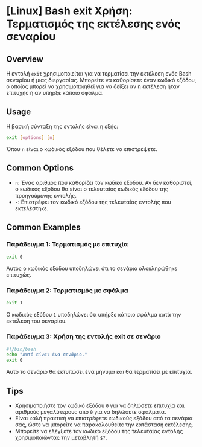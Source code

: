 # [Linux] Bash exit Χρήση: Τερματισμός της εκτέλεσης ενός σεναρίου

## Overview
Η εντολή `exit` χρησιμοποιείται για να τερματίσει την εκτέλεση ενός Bash σεναρίου ή μιας διεργασίας. Μπορείτε να καθορίσετε έναν κωδικό εξόδου, ο οποίος μπορεί να χρησιμοποιηθεί για να δείξει αν η εκτέλεση ήταν επιτυχής ή αν υπήρξε κάποιο σφάλμα.

## Usage
Η βασική σύνταξη της εντολής είναι η εξής:

```bash
exit [options] [n]
```

Όπου `n` είναι ο κωδικός εξόδου που θέλετε να επιστρέψετε.

## Common Options
- `n`: Ένας αριθμός που καθορίζει τον κωδικό εξόδου. Αν δεν καθοριστεί, ο κωδικός εξόδου θα είναι ο τελευταίος κωδικός εξόδου της προηγούμενης εντολής.
- `-`: Επιστρέφει τον κωδικό εξόδου της τελευταίας εντολής που εκτελέστηκε.

## Common Examples
### Παράδειγμα 1: Τερματισμός με επιτυχία
```bash
exit 0
```
Αυτός ο κωδικός εξόδου υποδηλώνει ότι το σενάριο ολοκληρώθηκε επιτυχώς.

### Παράδειγμα 2: Τερματισμός με σφάλμα
```bash
exit 1
```
Ο κωδικός εξόδου `1` υποδηλώνει ότι υπήρξε κάποιο σφάλμα κατά την εκτέλεση του σεναρίου.

### Παράδειγμα 3: Χρήση της εντολής exit σε σενάριο
```bash
#!/bin/bash
echo "Αυτό είναι ένα σενάριο."
exit 0
```
Αυτό το σενάριο θα εκτυπώσει ένα μήνυμα και θα τερματίσει με επιτυχία.

## Tips
- Χρησιμοποιήστε τον κωδικό εξόδου `0` για να δηλώσετε επιτυχία και αριθμούς μεγαλύτερους από `0` για να δηλώσετε σφάλματα.
- Είναι καλή πρακτική να επιστρέφετε κωδικούς εξόδου από τα σενάρια σας, ώστε να μπορείτε να παρακολουθείτε την κατάσταση εκτέλεσης.
- Μπορείτε να ελέγξετε τον κωδικό εξόδου της τελευταίας εντολής χρησιμοποιώντας την μεταβλητή `$?`.